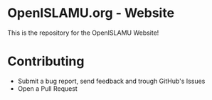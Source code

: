 # OpenISLAMU.org - Website

This is the repository for the OpenISLAMU Website!


# Contributing

- Submit a bug report, send feedback and trough GitHub's Issues
- Open a Pull Request